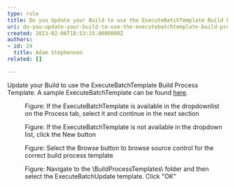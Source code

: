 ```yaml
---
type: rule
title: Do you Update your Build to use the ExecuteBatchTemplate Build Process Template?
uri: do-you-update-your-build-to-use-the-executebatchtemplate-build-process-template
created: 2013-02-06T18:53:33.0000000Z
authors:
- id: 24
  title: Adam Stephensen
related: []

---
```




<span class='intro'> <p>​Update your Build to use the ExecuteBatchTemplate Build Process Template. A sample ExecuteBatchTemplate can be found <a href="/Documents/ExecuteBatchTemplate2012APv002.xaml">here</a>.</p> </span>

<dl class="image"><dt><img src="/PublishingImages/execute-batch-1.jpg" alt="" /></dt><dd>Figure&#58; If the ExecuteBatchTemplate is available in the dropdownlist on the Process tab, select it and continue in the next section</dd></dl><dl class="image"><dt><img src="/PublishingImages/execute-batch-2.jpg" alt="" /></dt><dd>Figure&#58; If the ExecuteBatchTemplate is not available in the dropdown list, click the New button</dd></dl><dl class="image"><dt><img src="/PublishingImages/execute-batch-3.jpg" alt="" /></dt><dd>Figure&#58; Select the Browse button to browse source control for the correct build process template</dd></dl><dl class="image"><dt><img src="/PublishingImages/execute-batch-4.jpg" alt="" /></dt><dd>Figure&#58; Navigate to the \BuildProcessTemplates\ folder and then select the ExecuteBatchUpdate template. Click &quot;OK&quot;</dd></dl>


